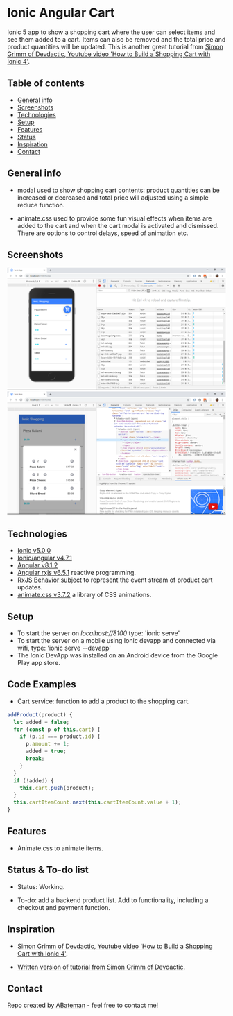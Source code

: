 # Ionic Angular Cart

Ionic 5 app to show a shopping cart where the user can select items and see them added to a cart. Items can also be removed and the total price and product quantities will be updated. This is another great tutorial from [Simon Grimm of Devdactic, Youtube video 'How to Build a Shopping Cart with Ionic 4'](https://www.youtube.com/watch?v=SYz-tH3XOF8&t=766s).

## Table of contents

* [General info](#general-info)
* [Screenshots](#screenshots)
* [Technologies](#technologies)
* [Setup](#setup)
* [Features](#features)
* [Status](#status)
* [Inspiration](#inspiration)
* [Contact](#contact)

## General info

* modal used to show shopping cart contents: product quantities can be increased or decreased and total price will adjusted using a simple reduce function.

* animate.css used to provide some fun visual effects when items are added to the cart and when the cart modal is activated and dismissed. There are options to control delays, speed of animation etc.

## Screenshots

![screenshot](./img/main-screen.png)
![screenshot](./img/cart.png)

## Technologies

* [Ionic v5.0.0](https://ionicframework.com/)
* [Ionic/angular v4.7.1](https://ionicframework.com/)
* [Angular v8.1.2](https://angular.io/)
* [Angular rxjs v6.5.1](https://angular.io/guide/rx-library) reactive programming.
* [RxJS Behavior subject](http://reactivex.io/rxjs/manual/overview.html#behaviorsubject) to represent the event stream of product cart updates.
* [animate.css v3.7.2](https://github.com/daneden/animate.css/) a library of CSS animations.

## Setup

* To start the server on _localhost://8100_ type: 'ionic serve'
* To start the server on a mobile using Ionic devapp and connected via wifi, type: 'ionic serve --devapp'
* The Ionic DevApp was installed on an Android device from the Google Play app store.

## Code Examples

* Cart service: function to add a product to the shopping cart.

```typescript
addProduct(product) {
  let added = false;
  for (const p of this.cart) {
    if (p.id === product.id) {
      p.amount += 1;
      added = true;
      break;
    }
  }
  if (!added) {
    this.cart.push(product);
  }
  this.cartItemCount.next(this.cartItemCount.value + 1);
}
```

## Features

* Animate.css to animate items.

## Status & To-do list

* Status: Working.

* To-do: add a backend product list. Add to functionality, including a checkout and payment function.

## Inspiration

* [Simon Grimm of Devdactic, Youtube video 'How to Build a Shopping Cart with Ionic 4'](https://www.youtube.com/watch?v=SYz-tH3XOF8&t=766s).

* [Written version of tutorial from Simon Grimm of Devdactic](https://devdactic.com/shopping-cart-ionic-4/).

## Contact

Repo created by [ABateman](https://www.andrewbateman.org) - feel free to contact me!
